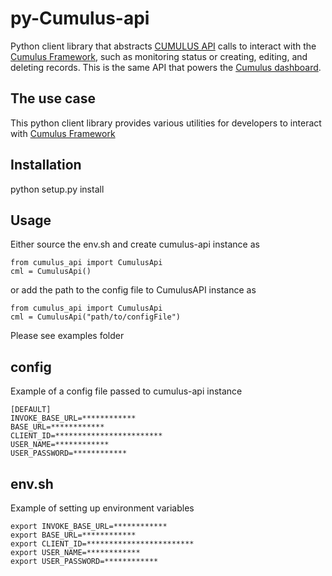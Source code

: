 
# py-Cumulus-api
Python client library that abstracts 
[CUMULUS API](https://cumulus-nasa.github.io/cumulus-api/?language=cURL#cumulus-api)
 calls  to interact with the [Cumulus Framework](https://github.com/cumulus-nasa/cumulus), such as monitoring status or 
 creating, editing, and deleting records. This is the same API that powers the 
 [Cumulus dashboard](https://github.com/cumulus-nasa/cumulus-dashboard
).

## The use case
This python client library provides various utilities for developers to interact with 
[Cumulus Framework](https://github.com/cumulus-nasa/cumulus)


## Installation
python setup.py install

## Usage 
Either source the env.sh and create cumulus-api instance as 
```code
from cumulus_api import CumulusApi
cml = CumulusApi()
```
or add the path to the config file to CumulusAPI instance as
```code
from cumulus_api import CumulusApi
cml = CumulusApi("path/to/configFile")
```

Please see examples folder

## config
Example of a config file passed to cumulus-api instance
```angular2html
[DEFAULT]
INVOKE_BASE_URL=************
BASE_URL=************
CLIENT_ID=************************
USER_NAME=************
USER_PASSWORD=************
```

## env.sh
Example of setting up environment variables
```code
export INVOKE_BASE_URL=************
export BASE_URL=************
export CLIENT_ID=************************
export USER_NAME=************
export USER_PASSWORD=************
```
